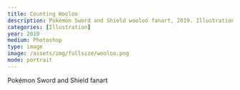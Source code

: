 ```yaml
---
title: Counting Wooloo
description: Pokémon Sword and Shield wooloo fanart, 2019. Illustration in Photoshop.
categories: [Illustration]
year: 2019
medium: Photoshop
type: image
image: /assets/img/fullsize/wooloo.png
mode: portrait
---
```


Pokémon Sword and Shield fanart